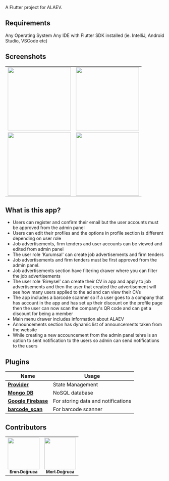 A Flutter project for ALAEV.

## Requirements
Any Operating System 
Any IDE with Flutter SDK installed (ie. IntelliJ, Android Studio, VSCode etc)

## Screenshots


<table><tr>
<div><td style="text-align: center">
    <img src="https://i.imgur.com/zRW7S7g.png" width="200"/>
</td>
<td style="text-align: center">
<img src="https://i.imgur.com/QktfZcG.png" width="200"/>
</td></tr></div>
  <div>
  <tr><td style="text-align: center">
<img src="https://i.imgur.com/gCvJHh5.png" width="200"/>
</td>
  <td style="text-align: center">
<img src="https://i.imgur.com/eMWyUUO.png" width="200"/>
</td></tr></table></div>

## What is this app?

<ul>
    <li>Users can register and confirm their email but the user accounts must be approved from the admin panel</li>
    <li>Users can edit their profiles and the options in profile section is different depending on user role</li>
    <li>Job advertisements, firm tenders and user accounts can be viewed and edited from admin panel</li>
    <li>The user role 'Kurumsal' can create job advertisements and firm tenders</li>
    <li>Job advertisements and firm tenders must be first approved from the admin panel. </li>
    <li>Job advertisements section have filtering drawer where you can filter the job advertisements</li>
    <li>The user role 'Bireysel' can create their CV in app and apply to job advertisements and then the user that created the advertisement will see how many users applied to the ad and can view their CVs</li>
    <li>The app includes a barcode scanner so if a user goes to a company that has account in the app and has set up their discount on the profile page then the user can now scan the company's QR code and can get a discount for being a member</li>
    <li>Main menu drawer includes information about ALAEV</li>
    <li>Announcements section has dynamic list of announcements taken from the website</li>
    <li>While creating a new accouncement from the admin panel tehre is an option to sent notification to the users so admin can send notifications to the users</li>
</ul>

## Plugins

<table>
<thead>
<tr>
<th>Name</th>
<th>Usage</th>
</tr>
</thead>
<tbody>
<tr>
<td><a href="https://pub.dev/packages/provider" rel="nofollow"><strong>Provider</strong></a></td>
<td>State Management</td>
</tr>
<tr>
<td><a href="www.mongodb.com" rel="nofollow"><strong>Mongo DB</strong></a></td>
<td>NoSQL database</td>
</tr>
<tr>
<td><a href="https://firebase.google.com" rel="nofollow"><strong>Google Firebase</strong></a></td>
<td>For storing data and notifications</td>
</tr>
<tr>
<td><a href="https://pub.dev/packages/barcode_scan" rel="nofollow"><strong>barcode_scan</strong></a></td>
<td>For barcode scanner</td>
</tr>
</tbody>
</table>

## Contributors

<table>
  <tbody><tr>
    <td align="center"><a href="https://github.com/Eroo36" rel="nofollow"><img src="https://avatars0.githubusercontent.com/u/13486466?s=460&u=661ce5ba30c35bb65544a1e8da9d43c70971e5ab&v=4" width="100px;" alt="" style="max-width:100%;"><br><sub><b>Eren Doğruca</b></sub></a><br><a href="https://github.com/mert68401/alaev-mobil/commits?author=Eroo36"></a></td>
    <td align="center"><a href="https://github.com/mert68401"><img src="https://avatars1.githubusercontent.com/u/44726724?s=460&v=4" width="100px;" alt="" style="max-width:100%;"><br><sub><b>Mert Doğruca</b></sub></a><br><a href="https://github.com/mert68401/alaev-mobil/commits?author=mert68401" title="Code"></a></td>
    
  </tr>
</tbody></table>
